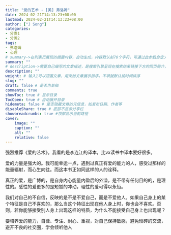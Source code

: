 ```yaml
---
title: "爱的艺术 - [美] 弗洛姆"
date: 2024-02-21T14:13:23+08:00
lastmod: 2024-02-21T14:13:23+08:00
author: ["J Song"]
categories:
- 分类1
- 分类2
tags:
- 弗洛姆
- 心理
# summary->在列表页展现的摘要内容，自动生成，内容默认前70个字符，可通过此参数自定义，一般无需专门设置
summary: ""
# description->需要自己编写的文章描述，是搜索引擎呈现在搜索结果链接下方的网页简介，建议设置
description: ""
weight: # 输入1可以顶置文章，用来给文章展示排序，不填就默认按时间排序
slug: ""
draft: false # 是否为草稿
comments: true
showToc: true # 显示目录
TocOpen: true # 自动展开目录
hidemeta: false # 是否隐藏文章的元信息，如发布日期、作者等
disableShare: true # 底部不显示分享栏
showbreadcrumbs: true #顶部显示当前路径
cover:
    image: ""
    caption: ""
    alt: ""
    relative: false
---
```


强烈推荐《爱的艺术》。我看的是李连江的译本，比vx读书中译本要好很多。

爱的力量是强大的。我可能幸运一点，遇到过真正有爱的能力的人，感受过那样的能量辐射，而心生向往。而这本书正如同这样的人的诠释。

真正的爱，是广博的，是自身内心能量内盈后的外溢，是不带有任何目的的，是理性的。感性的爱更多的是短暂的冲动，理性的爱可得以永恒。

我们对自己的不自信，反映的是不是不爱自己，而是不爱他人。如果自己身上的某个特征是自己不喜欢的，那么当这个特征出现在他人身上时，你也会不喜欢。否则，若你能够接受别人身上出现这样的特质，为什么不能接受自己身上也出现呢？

要培养爱的能力，自律、专注、耐心、重视，对自己保持敏感，避免琐碎的交流，避开不良的社交圈，学会倾听他人
